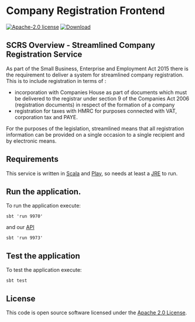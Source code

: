 Company Registration Frontend
=============

[![Apache-2.0 license](http://img.shields.io/badge/license-Apache-brightgreen.svg)](http://www.apache.org/licenses/LICENSE-2.0.html) [ ![Download](https://api.bintray.com/packages/hmrc/releases/company-registration-frontend/images/download.svg) ](https://bintray.com/hmrc/releases/company-registration-frontend/_latestVersion)


SCRS Overview - Streamlined Company Registration Service
--------------

As part of the Small Business, Enterprise and Employment Act 2015 there is the requirement to deliver a 
system for streamlined company registration. This is to include registration in terms of :

* incorporation with Companies House as part of documents which must be delivered to the registrar under section
   9 of the Companies Act 2006 (registration documents) in respect of the formation of a company
* registration for taxes with HMRC for purposes connected with VAT, corporation tax and PAYE.

For the purposes of the legislation, streamlined means that all registration information can be provided on a 
single occasion to a single recipient and by electronic means.

Requirements
------------

This service is written in [Scala](http://www.scala-lang.org/) and [Play](http://playframework.com/), so needs at least a [JRE] to run.

## Run the application.

To run the application execute:

```
sbt 'run 9970' 
```

and our [API](https://github.com/HMRC/company-registration)

```
sbt 'run 9973' 
```

## Test the application

To test the application execute:

```
sbt test
```

License
---

This code is open source software licensed under the [Apache 2.0 License]("http://www.apache.org/licenses/LICENSE-2.0.html").


[JRE]: http://www.oracle.com/technetwork/java/javase/overview/index.html
[API]: https://en.wikipedia.org/wiki/Application_programming_interface
[URL]: https://en.wikipedia.org/wiki/Uniform_Resource_Locator
[JSON]: http://json.org/

